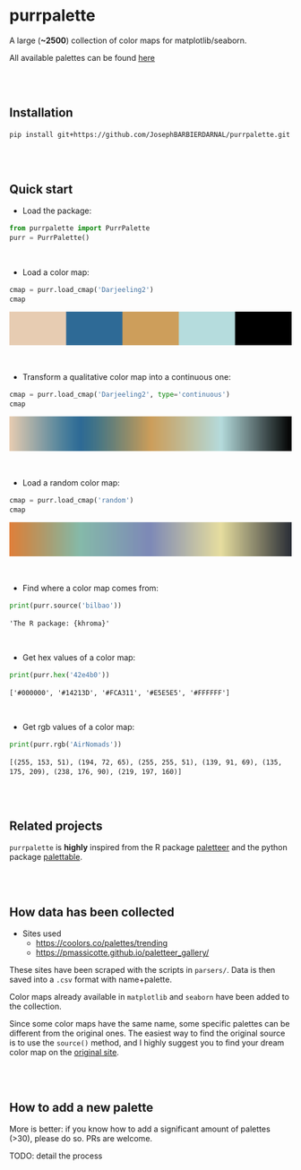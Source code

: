 # purrpalette

A large (**~2500**) collection of color maps for matplotlib/seaborn.

All available palettes can be found [here](https://josephbarbierdarnal.github.io/purrpalette/)

<br><br>

## Installation

```bash
pip install git+https://github.com/JosephBARBIERDARNAL/purrpalette.git
```

<br><br>

## Quick start

- Load the package:

```python
from purrpalette import PurrPalette
purr = PurrPalette()
```

<br>

- Load a color map:

```python
cmap = purr.load_cmap('Darjeeling2')
cmap
```

![Darjeeling2](images/Darjeeling2-qualitative.png)

<br>

- Transform a qualitative color map into a continuous one:

```python
cmap = purr.load_cmap('Darjeeling2', type='continuous')
cmap
```

![Darjeeling2](images/Darjeeling2-continuous.png)

<br>

- Load a random color map:

```python
cmap = purr.load_cmap('random')
cmap
```

![random](images/random.png)

<br>

- Find where a color map comes from:

```python
print(purr.source('bilbao'))
```

`'The R package: {khroma}'`

<br>

- Get hex values of a color map:

```python
print(purr.hex('42e4b0'))
```

`['#000000', '#14213D', '#FCA311', '#E5E5E5', '#FFFFFF']`

<br>

- Get rgb values of a color map:

```python
print(purr.rgb('AirNomads'))
```

`[(255, 153, 51),
 (194, 72, 65),
 (255, 255, 51),
 (139, 91, 69),
 (135, 175, 209),
 (238, 176, 90),
 (219, 197, 160)]`

<br><br>

## Related projects

`purrpalette` is **highly** inspired from the R package [paletteer](https://github.com/EmilHvitfeldt/paletteer) and the python package [palettable](https://github.com/jiffyclub/palettable).

<br><br>

## How data has been collected

- Sites used
   - https://coolors.co/palettes/trending
   - https://pmassicotte.github.io/paletteer_gallery/

These sites have been scraped with the scripts in `parsers/`. Data is then saved into a `.csv` format with name+palette.

Color maps already available in `matplotlib` and `seaborn` have been added to the collection.

Since some color maps have the same name, some specific palettes can be different from the original ones. The easiest way to find the original source is to use the `source()` method, and I highly suggest you to find your dream color map on the [original site](https://josephbarbierdarnal.github.io/purrpalette/).

<br><br>

## How to add a new palette

More is better: if you know how to add a significant amount of palettes (>30), please do so. PRs are welcome.

TODO: detail the process
